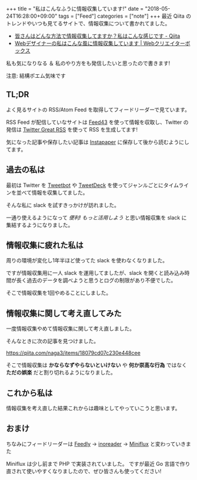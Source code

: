 +++
title = "私はこんなふうに情報収集しています!"
date = "2018-05-24T16:28:00+09:00"
tags = ["Feed"]
categories = ["note"]
+++
最近 Qiita のトレンドやいつも見てるサイトで、情報収集について書かれてました。

- <a href="https://qiita.com/minakawa-daiki/items/edfc3d1ff1270756b52a">皆さんはどんな方法で情報収集してますか？私はこんな感じです - Qiita</a>
- <a href="https://www.webcreatorbox.com/webinfo/web-designer-input">Webデザイナーの私はこんな風に情報収集しています | Webクリエイターボックス</a>

私も気になりなる ＆ 私のやり方をも発信したいと思ったので書きます!

注意: 結構ポエム気味です

## TL;DR
よく見るサイトの RSS/Atom Feed を取得してフィードリーダーで見ています。

RSS Feed が配信していなサイトは <a href="https://feed43.com/">Feed43</a> を使って情報を収取し、Twitter の発信は <a href="http://twitter-great-rss.herokuapp.com/">Twitter Great RSS</a> を使って RSS を生成してます!

気になった記事や保存したい記事は <a href="https://www.instapaper.com/">Instapaper</a> に保存して後から読むようにしてます。

## 過去の私は
最初は Twitter を <a href="https://tapbots.com/tweetbot/">Tweetbot</a> や <a href="https://tweetdeck.twitter.com/">TweetDeck</a> を使ってジャンルごとにタイムラインを並べて情報を収集してました。

そんな私に slack を試すきっかけが訪れました。

一通り使えるようになって <em>便利! もっと活用しよう</em> と思い情報収集を slack に集結するようになりました。

## 情報収集に疲れた私は
周りの環境が変化し1年半ほど使ってた slack を使わなくなりました。

ですが情報収集用に一人 slack を運用してましたが、slack を開くと読み込み時間が長く過去のデータを調べようと思うとログの制限があり不便でした。

そこで情報収集を1回やめることにしました。

## 情報収集に関して考え直してみた
一度情報収集やめて情報収集に関して考え直しました。

そんなときに次の記事を見つけました。

https://qiita.com/naga3/items/18079cd07c230e448cee

そこで情報収集は **かならなずやらないといけない** や **何か崇高な行為** ではなく **ただの娯楽** だと割り切れるようになりました。

## これから私は
情報収集を考え直した結果これからは趣味としてやっていこうと思います。

## おまけ
ちなみにフィードリーダーは <a href="https://feedly.com/">Feedly</a> -> <a href="https://www.inoreader.com/">inoreader</a> -> <a href="https://miniflux.net/">Miniflux</a> と変わっていきまた

Miniflux は少し前まで PHP で実装されていました。 ですが最近 Go 言語で作り直されて使いやすくなりましたので、ぜひ皆さんも使ってください!
